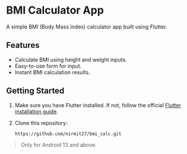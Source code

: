 # BMI Calculator App

A simple BMI (Body Mass Index) calculator app built using Flutter.

## Features

- Calculate BMI using height and weight inputs.
- Easy-to-use form for input.
- Instant BMI calculation results.

## Getting Started

1. Make sure you have Flutter installed. If not, follow the official [Flutter installation guide](https://flutter.dev/docs/get-started/install).

2. Clone this repository:
   ```bash
   https://github.com/nirmit27/bmi_calc.git

> Only for Android 13 and above.
